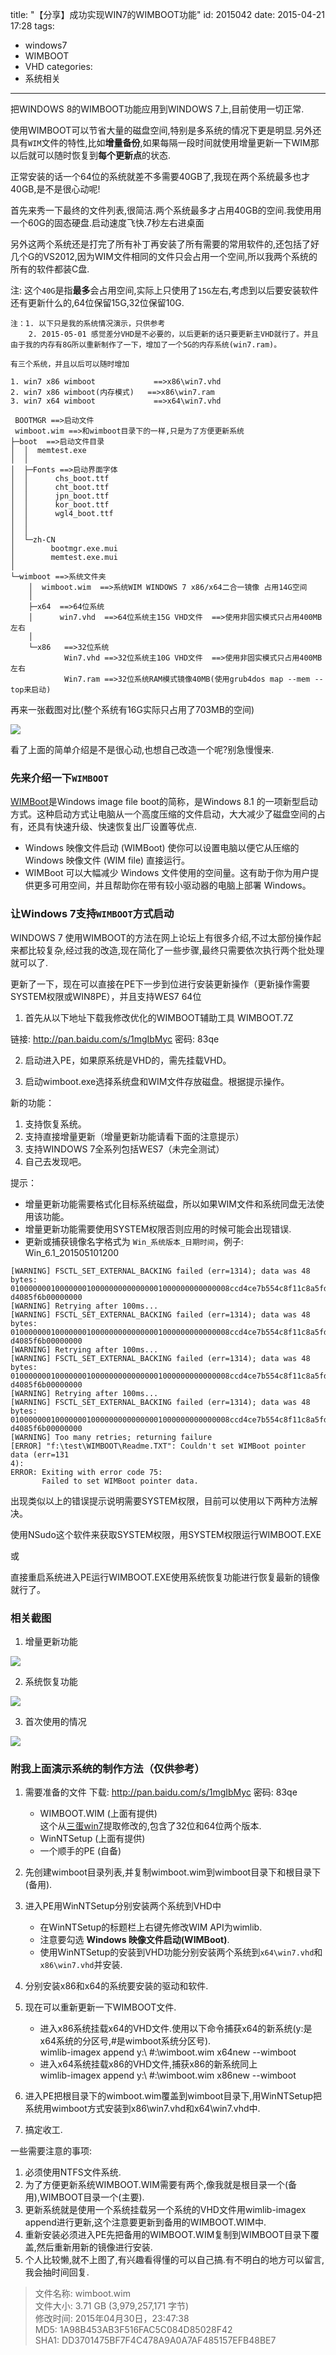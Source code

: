 ﻿title: "【分享】成功实现WIN7的WIMBOOT功能"
id: 2015042
date: 2015-04-21 17:28
tags: 
- windows7
- WIMBOOT
- VHD
categories: 
- 系统相关
---

把WINDOWS 8的WIMBOOT功能应用到WINDOWS 7上,目前使用一切正常.

使用WIMBOOT可以节省大量的磁盘空间,特别是多系统的情况下更是明显.另外还具有`WIM`文件的特性,比如**增量备份**,如果每隔一段时间就使用增量更新一下WIM那以后就可以随时恢复到**每个更新点**的状态.

正常安装的话一个64位的系统就差不多需要40GB了,我现在两个系统最多也才40GB,是不是很心动呢!

<!--more-->

首先来秀一下最终的文件列表,很简洁.两个系统最多才占用40GB的空间.我使用用一个60G的固态硬盘.启动速度飞快.7秒左右进桌面

另外这两个系统还是打完了所有补丁再安装了所有需要的常用软件的,还包括了好几个G的VS2012,因为WIM文件相同的文件只会占用一个空间,所以我两个系统的所有的软件都装C盘.

注: 这个`40G`是指**最多**会占用空间,实际上只使用了`15G`左右,考虑到以后要安装软件还有更新什么的,64位保留15G,32位保留10G.

```
注：1. 以下只是我的系统情况演示，只供参考
    2. 2015-05-01 感觉差分VHD是不必要的，以后更新的话只要更新主VHD就行了。并且由于我的内存有8G所以重新制作了一下，增加了一个5G的内存系统(win7.ram)。

有三个系统，并且以后可以随时增加

1. win7 x86 wimboot  			==>x86\win7.vhd
2. win7 x86 wimboot(内存模式)	==>x86\win7.ram
3. win7 x64 wimboot				==>x64\win7.vhd

 BOOTMGR ==>启动文件
 wimboot.wim ==>和wimboot目录下的一样,只是为了方便更新系统
├─boot  ==>启动文件目录
│  │  memtest.exe
│  │  
│  ├─Fonts ==>启动界面字体
│  │      chs_boot.ttf
│  │      cht_boot.ttf
│  │      jpn_boot.ttf
│  │      kor_boot.ttf
│  │      wgl4_boot.ttf
│  │      
│  │      
│  └─zh-CN
│        bootmgr.exe.mui
│        memtest.exe.mui
│          
└─wimboot ==>系统文件夹
    │  wimboot.wim  ==>系统WIM WINDOWS 7 x86/x64二合一镜像 占用14G空间
    │  
    ├─x64  ==>64位系统
    │      win7.vhd  ==>64位系统主15G VHD文件  ==>使用非固实模式只占用400MB左右
    │      
    └─x86	==>32位系统
            Win7.vhd ==>32位系统主10G VHD文件  ==>使用非固实模式只占用400MB左右
            Win7.ram ==>32位系统RAM模式镜像40MB(使用grub4dos map --mem --top来启动)
```       

再来一张截图对比(整个系统有16G实际只占用了703MB的空间)

![](@@POST@@:01.png)

看了上面的简单介绍是不是很心动,也想自己改造一个呢?别急慢慢来.

### 先来介绍一下`WIMBOOT`
  
  [WIMBoot](https://msdn.microsoft.com/zh-cn/library/dn594399.aspx)是Windows image file boot的简称，是Windows 8.1 的一项新型启动方式。这种启动方式让电脑从一个高度压缩的文件启动，大大减少了磁盘空间的占有，还具有快速升级、快速恢复出厂设置等优点.
  
  * Windows 映像文件启动 (WIMBoot) 使你可以设置电脑以便它从压缩的 Windows 映像文件 (WIM file) 直接运行。
  * WIMBoot 可以大幅减少 Windows 文件使用的空间量。这有助于你为用户提供更多可用空间，并且帮助你在带有较小驱动器的电脑上部署 Windows。  

### 让Windows 7支持`WIMBOOT`方式启动

WINDOWS 7 使用WIMBOOT的方法在网上论坛上有很多介绍,不过太部份操作起来都比较复杂,经过我的改造,现在简化了一些步骤,最终只需要依次执行两个批处理就可以了.

更新了一下，现在可以直接在PE下一步到位进行安装更新操作（更新操作需要SYSTEM权限或WIN8PE），并且支持WES7 64位

1. 首先从以下地址下载我修改优化的WIMBOOT辅助工具 WIMBOOT.7Z

链接: http://pan.baidu.com/s/1mgIbMyc 密码: 83qe

2. 启动进入PE，如果原系统是VHD的，需先挂载VHD。

3. 启动wimboot.exe选择系统盘和WIM文件存放磁盘。根据提示操作。

新的功能： 
1. 支持恢复系统。  
2. 支持直接增量更新（增量更新功能请看下面的注意提示）  
3. 支持WINDOWS 7全系列包括WES7（未完全测试）  
4. 自己去发现吧。  

提示：
* 增量更新功能需要格式化目标系统磁盘，所以如果WIM文件和系统同盘无法使用该功能。 
* 增量更新功能需要使用SYSTEM权限否则应用的时候可能会出现错误.
* 更新或捕获镜像名字格式为 `Win_系统版本_日期时间`，例子: Win_6.1_201505101200

```
[WARNING] FSCTL_SET_EXTERNAL_BACKING failed (err=1314); data was 48 bytes:
0100000001000000010000000000000001000000000000008ccd4ce7b554c8f11c8a5fd5231de42e
d4085f6b00000000
[WARNING] Retrying after 100ms...
[WARNING] FSCTL_SET_EXTERNAL_BACKING failed (err=1314); data was 48 bytes:
0100000001000000010000000000000001000000000000008ccd4ce7b554c8f11c8a5fd5231de42e
d4085f6b00000000
[WARNING] Retrying after 100ms...
[WARNING] FSCTL_SET_EXTERNAL_BACKING failed (err=1314); data was 48 bytes:
0100000001000000010000000000000001000000000000008ccd4ce7b554c8f11c8a5fd5231de42e
d4085f6b00000000
[WARNING] Retrying after 100ms...
[WARNING] FSCTL_SET_EXTERNAL_BACKING failed (err=1314); data was 48 bytes:
0100000001000000010000000000000001000000000000008ccd4ce7b554c8f11c8a5fd5231de42e
d4085f6b00000000
[WARNING] Too many retries; returning failure
[ERROR] "f:\test\WIMBOOT\Readme.TXT": Couldn't set WIMBoot pointer data (err=131
4):
ERROR: Exiting with error code 75:
       Failed to set WIMBoot pointer data.
```

出现类似以上的错误提示说明需要SYSTEM权限，目前可以使用以下两种方法解决。

使用NSudo这个软件来获取SYSTEM权限，用SYSTEM权限运行WIMBOOT.EXE  

或  

直接重启系统进入PE运行WIMBOOT.EXE使用系统恢复功能进行恢复最新的镜像就行了。

### 相关截图

1. 增量更新功能

  ![](@@POST@@:02.png)
  
2. 系统恢复功能

  ![](@@POST@@:03.png)

3. 首次使用的情况

  ![](@@POST@@:04.png)
  
### 附我上面演示系统的制作方法（仅供参考）

1. 需要准备的文件 下载: http://pan.baidu.com/s/1mgIbMyc 密码: 83qe
	* WIMBOOT.WIM  (上面有提供)  
	  这个从[三蛋win7](http://twm000.blog.163.com/blog/static/179786475201502792756980/)提取修改的,包含了32位和64位两个版本.
	* WinNTSetup   (上面有提供)
	* 一个顺手的PE  (自备)

2. 先创建wimboot目录列表,并复制wimboot.wim到wimboot目录下和根目录下(备用).
3. 进入PE用WinNTSetup分别安装两个系统到VHD中  
   * 在WinNTSetup的标题栏上右键先修改WIM API为wimlib. 
   * 注意要勾选 **Windows 映像文件启动(WIMBoot)**.
   * 使用WinNTSetup的安装到VHD功能分别安装两个系统到`x64\win7.vhd`和`x86\win7.vhd`并安装.
4. 分别安装x86和x64的系统要安装的驱动和软件.
5. 现在可以重新更新一下WIMBOOT文件.
   * 进入x86系统挂载x64的VHD文件.使用以下命令捕获x64的新系统(y:是x64系统的分区号,#是wimboot系统分区号).  
     wimlib-imagex append y:\ #:\wimboot.wim x64new --wimboot
   * 进入x64系统挂载x86的VHD文件,捕获x86的新系统同上  
     wimlib-imagex append y:\ #:\wimboot.wim x86new --wimboot
6. 进入PE把根目录下的wimboot.wim覆盖到wimboot目录下,用WinNTSetup把系统用wimboot方式安装到x86\win7.vhd和x64\win7.vhd中.
7. 搞定收工.

一些需要注意的事项:  
1. 必须使用NTFS文件系统.  
2. 为了方便更新系统WIMBOOT.WIM需要有两个,像我就是根目录一个(备用),WIMBOOT目录一个(主要).  
3. 更新系统就是使用一个系统挂载另一个系统的VHD文件用wimlib-imagex append进行更新,这个注意要更新到备用的WIMBOOT.WIM中.  
4. 重新安装必须进入PE先把备用的WIMBOOT.WIM复制到WIMBOOT目录下覆盖,然后重新用新的镜像进行安装.  
5. 个人比较懒,就不上图了,有兴趣看得懂的可以自己搞.有不明白的地方可以留言,我会抽时间回复.  

>﻿文件名称: wimboot.wim  
>文件大小: 3.71 GB (3,979,257,171 字节)  
修改时间: 2015年04月30日，23:47:38  
MD5: 1A98B453AB3F516FAC5C084D85028F42  
SHA1: DD3701475BF7F4C478A9A0A7AF485157EFB48BE7  